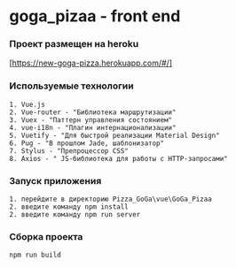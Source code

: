 # goga_pizaa - front end

### Проект размещен на heroku
[https://new-goga-pizza.herokuapp.com/#/]
### Используемые технологии
```
1. Vue.js
2. Vue-router - "Библиотека маршрутизации"
3. Vuex - "Паттерн управления состоянием"
4. vue-i18n - "Плагин интернационализации"
5. Vuetify - "Для быстрой реализации Material Design"
6. Pug - "В прошлом Jade, шаблонизатор"
7. Stylus - "Препроцессор CSS"
8. Axios - " JS-библиотека для работы с HTTP-запросами"
```
### Запуск приложения
```
1. перейдите в директорию Pizza_GoGa\vue\GoGa_Pizaa
2. введите команду npm install
2. введите команду npm run server
```
### Сборка проекта
```
npm run build
```
